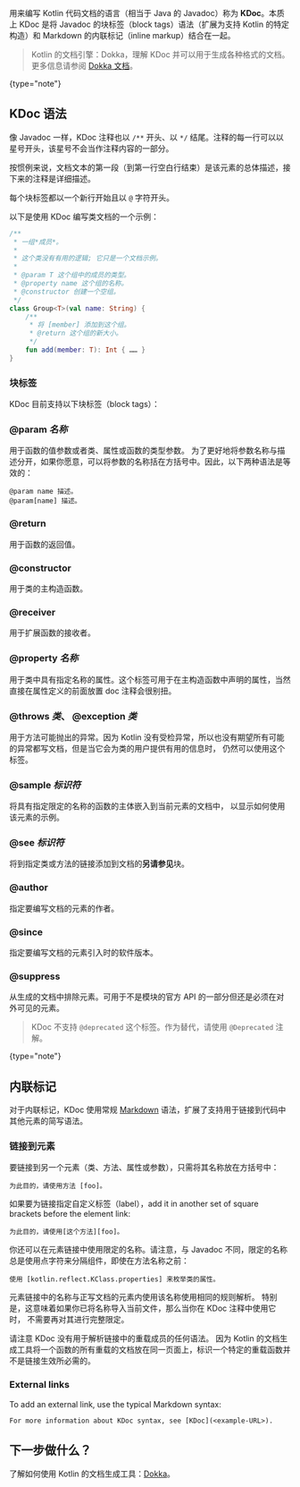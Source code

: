 [//]: # (title: 编写 Kotlin 代码文档：KDoc)

用来编写 Kotlin 代码文档的语言（相当于 Java 的 Javadoc）称为 **KDoc**。本质上 KDoc
是将 Javadoc 的块标签（block tags）语法（扩展为支持 Kotlin 的特定构造）和 Markdown 的<!--
-->内联标记（inline markup）结合在一起。

> Kotlin 的文档引擎：Dokka，理解 KDoc 并可以用于生成各种格式的文档。
> 更多信息请参阅 [Dokka 文档](dokka-introduction.md)。
>
{type="note"}

## KDoc 语法

像 Javadoc 一样，KDoc 注释也以 `/**` 开头、以 `*/` 结尾。注释的每一行可以以<!--
-->星号开头，该星号不会当作注释内容的一部分。

按惯例来说，文档文本的第一段（到第一行空白行结束）是该元素的<!--
-->总体描述，接下来的注释是详细描述。

每个块标签都以一个新行开始且以 `@` 字符开头。

以下是使用 KDoc 编写类文档的一个示例：

```kotlin
/**
 * 一组*成员*。
 *
 * 这个类没有有用的逻辑; 它只是一个文档示例。
 *
 * @param T 这个组中的成员的类型。
 * @property name 这个组的名称。
 * @constructor 创建一个空组。
 */
class Group<T>(val name: String) {
    /**
     * 将 [member] 添加到这个组。
     * @return 这个组的新大小。
     */
    fun add(member: T): Int { …… }
}
```

### 块标签

KDoc 目前支持以下块标签（block tags）：

### @param *名称*

用于函数的值参数或者类、属性或函数的类型参数。
为了更好地将参数名称与描述分开，如果你愿意，可以将参数的名称括在<!--
-->方括号中。因此，以下两种语法是等效的：

```
@param name 描述。
@param[name] 描述。
```

### @return

用于函数的返回值。

### @constructor

用于类的主构造函数。

### @receiver

用于扩展函数的接收者。

### @property *名称*

用于类中具有指定名称的属性。这个标签可用于在<!--
-->主构造函数中声明的属性，当然直接在属性定义的前面放置 doc 注释会很<!--
-->别扭。

### @throws *类*、 @exception *类*

用于方法可能抛出的异常。因为 Kotlin 没有受检异常，所以<!--
-->也没有期望所有可能的异常都写文档，但是当它会为类的用户提供有用的信息时，
仍然可以使用这个标签。

### @sample *标识符*

将具有指定限定的名称的函数的主体嵌入到当前元素的文档中，
以显示如何使用该元素的示例。

### @see *标识符*

将到指定类或方法的链接添加到文档的**另请参见**块。

### @author

指定要编写文档的元素的作者。

### @since

指定要编写文档的元素引入时的软件版本。

### @suppress

从生成的文档中排除元素。可用于不是模块的官方 API 的一部分<!--
-->但还是必须在对外可见的元素。

> KDoc 不支持 `@deprecated` 这个标签。作为替代，请使用 `@Deprecated` 注解。
>
{type="note"}

## 内联标记

对于内联标记，KDoc 使用常规 [Markdown](https://daringfireball.net/projects/markdown/syntax) 语法，扩展<!--
-->了支持用于链接到代码中其他元素的简写语法。

### 链接到元素

要链接到另一个元素（类、方法、属性或参数），只需将其名称放在方括号中：

```none
为此目的，请使用方法 [foo]。
```

如果要为链接指定自定义标签（label），add it in another set of square brackets before the element link:

```none
为此目的，请使用[这个方法][foo]。
```

你还可以在元素链接中使用限定的名称。请注意，与 Javadoc 不同，限定的名称总是使用点字符<!--
-->来分隔组件，即使在方法名称之前：

```none
使用 [kotlin.reflect.KClass.properties] 来枚举类的属性。
```

元素链接中的名称与正写文档的元素内使用该名称使用相同的规则解析。
特别是，这意味着如果你已将名称导入当前文件，那么当你在 KDoc 注释中使用它时，
不需要再对其进行完整限定。

请注意 KDoc 没有用于解析链接中的重载成员的任何语法。 因为 Kotlin 的文档生成<!--
-->工具将一个函数的所有重载的文档放在同一页面上，标识一个特定的重载函数<!--
-->并不是链接生效所必需的。

### External links

To add an external link, use the typical Markdown syntax:

```none
For more information about KDoc syntax, see [KDoc](<example-URL>).
```

## 下一步做什么？

了解如何使用 Kotlin 的文档生成工具：[Dokka](dokka-introduction.md)。
